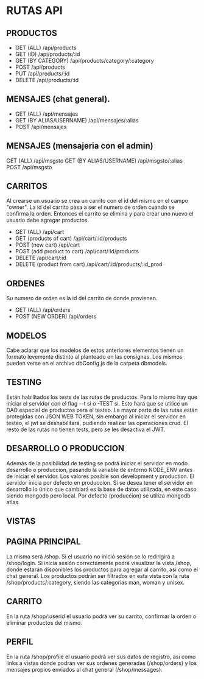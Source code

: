 # RUTAS API

## PRODUCTOS
* GET (ALL) /api/products
* GET (ID) /api/products/:id
* GET (BY CATEGORY) /api/products/category/:category
* POST /api/products
* PUT /api/products/:id
* DELETE /api/products/:id

## MENSAJES (chat general).
* GET (ALL) /api/mensajes
* GET (BY ALIAS/USERNAME) /api/mensajes/:alias
* POST /api/mensajes

## MENSAJES (mensajeria con el admin)
GET (ALL) /api/msgsto
GET (BY ALIAS/USERNAME) /api/msgsto/:alias
POST /api/msgsto

## CARRITOS
Al crearse un usuario se crea un carrito con el id del mismo en el campo "owner". La id del carrito pasa a ser el numero de orden cuando se confirma la orden. Entonces el carrito se elimina y para crear uno nuevo el usuario debe agregar productos.

* GET (ALL) /api/cart
* GET (products of cart) /api/cart/:id/products
* POST (new cart) /api/cart
* POST (add product to cart) /api/cart/:id/products
* DELETE /api/cart/:id
* DELETE (product from cart) /api/cart/:id/products/:id_prod

## ORDENES
Su numero de orden es la id del carrito de donde provienen.

* GET (ALL) /api/orders
* POST (NEW ORDER) /api/orders

## MODELOS
Cabe aclarar que los modelos de estos anteriores elementos tienen un formato levemente distinto al planteado en las consignas. Los mismos pueden verse en el archivo dbConfig.js de la carpeta dbmodels.

## TESTING
Están habilitados los tests de las rutas de productos. Para lo mismo hay que iniciar el servidor con el flag --t si o -TEST si. Esto hará que se utilice un DAO especial de productos para el testeo. La mayor parte de las rutas están protegidas con JSON WEB TOKEN, sin embargo al iniciar el servidor en testeo, el jwt se deshabilitará, pudiendo realizar las operaciones crud. El resto de las rutas no tienen tests, pero se les desactiva el JWT.

## DESARROLLO O PRODUCCION
Además de la posibilidad de testing se podrá iniciar el servidor en modo desarrollo o produccion, pasando la variable de entorno NODE_ENV antes de iniciar el servidor. Los valores posible son development y production. El servidor inicia por defecto en produccion. Si se desea tener el servidor en desarrollo lo único que cambiará es la base de datos utilizada, en este caso siendo mongodb pero local. Por defecto (produccion) se utiliza mongodb atlas.

## VISTAS
## PAGINA PRINCIPAL
La misma será /shop. Si el usuario no inició sesión se lo redirigirá a /shop/login. Si inicia sesión correctamente podrá visualizar la vista /shop, donde estarán disponibles los productos para agregar al carrito, asi como el chat general. Los productos podrán ser filtrados en esta vista con la ruta /shop/products/:category, siendo las categorias man, woman y unisex.

## CARRITO
En la ruta /shop/:userid el usuario podrá ver su carrito, confirmar la orden o eliminar productos del mismo.

## PERFIL
En la ruta /shop/profile el usuario podrá ver sus datos de registro, asi como links a vistas donde podrán ver sus ordenes generadas (/shop/orders) y los mensajes propios enviados al chat general (/shop/messages).

